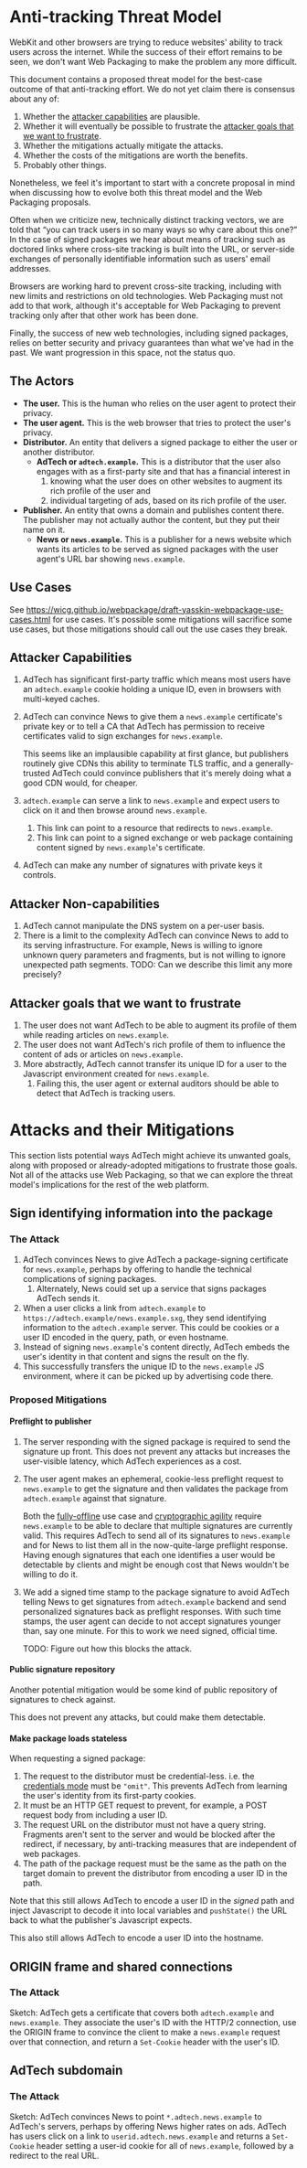 # Anti-tracking Threat Model

WebKit and other browsers are trying to reduce websites' ability to track users
across the internet. While the success of their effort remains to be seen, we
don't want Web Packaging to make the problem any more difficult.

This document contains a proposed threat model for the best-case outcome of that anti-tracking effort. We do not yet claim there is consensus about any of:

1. Whether the [attacker capabilities](#attacker-capabilities) are plausible.
1. Whether it will eventually be possible to frustrate the [attacker goals that
   we want to frustrate](#attacker-goals-that-we-want-to-frustrate).
1. Whether the mitigations actually mitigate the attacks.
1. Whether the costs of the mitigations are worth the benefits.
1. Probably other things.

Nonetheless, we feel it's important to start with a concrete proposal in mind
when discussing how to evolve both this threat model and the Web Packaging
proposals.

Often when we criticize new, technically distinct tracking vectors, we are told
that “you can track users in so many ways so why care about this one?” In the
case of signed packages we hear about means of tracking such as doctored links
where cross-site tracking is built into the URL, or server-side exchanges of
personally identifiable information such as users' email addresses.

Browsers are working hard to prevent cross-site tracking, including with new
limits and restrictions on old technologies. Web Packaging must not add to that work, although it's acceptable for Web Packaging to prevent tracking only after that other work has been done.

Finally, the success of new web technologies, including signed packages, relies
on better security and privacy guarantees than what we've had in the past. We
want progression in this space, not the status quo.

## The Actors

* **The user.** This is the human who relies on the user agent to protect their
  privacy.
* **The user agent.** This is the web browser that tries to protect the user's
  privacy.
* **Distributor.** An entity that delivers a signed package to either the user or another distributor.
  * **AdTech or `adtech.example`.** This is a distributor that the user also
    engages with as a first-party site and that has a financial interest in
    1. knowing what the user does on other websites to augment its rich profile
       of the user and
    2. individual targeting of ads, based on its rich profile of the user.
* **Publisher.** An entity that owns a domain and publishes content there. The
  publisher may not actually author the content, but they put their name on it.
  * **News or `news.example`.** This is a publisher for a news website which
    wants its articles to be served as signed packages with the user agent's URL
    bar showing `news.example`.

## Use Cases

See https://wicg.github.io/webpackage/draft-yasskin-webpackage-use-cases.html
for use cases. It's possible some mitigations will sacrifice some use cases, but
those mitigations should call out the use cases they break.

## Attacker Capabilities

1. AdTech has significant first-party traffic which means most users have an
   `adtech.example` cookie holding a unique ID, even in browsers with
   multi-keyed caches.
1. AdTech can convince News to give them a `news.example` certificate's private
   key or to tell a CA that AdTech has permission to receive certificates valid
   to sign exchanges for `news.example`.

   This seems like an implausible capability at first glance, but publishers
   routinely give CDNs this ability to terminate TLS traffic, and a
   generally-trusted AdTech could convince publishers that it's merely doing
   what a good CDN would, for cheaper.
1. `adtech.example` can serve a link to `news.example` and expect users to click
   on it and then browse around `news.example`.
   1. This link can point to a resource that redirects to `news.example`.
   1. This link can point to a signed exchange or web package containing
      content signed by `news.example`'s certificate.
1. AdTech can make any number of signatures with private keys it controls.

## Attacker Non-capabilities

1. AdTech cannot manipulate the DNS system on a per-user basis.
1. There is a limit to the complexity AdTech can convince News to add to its
   serving infrastructure. For example, News is willing to ignore unknown query
   parameters and fragments, but is not willing to ignore unexpected path
   segments. TODO: Can we describe this limit any more precisely?

## Attacker goals that we want to frustrate

1. The user does not want AdTech to be able to augment its profile of them while
   reading articles on `news.example`.
1. The user does not want AdTech's rich profile of them to influence the content
   of ads or articles on `news.example`.
1. More abstractly, AdTech cannot transfer its unique ID for a user to
   the Javascript environment created for `news.example`.
   1. Failing this, the user agent or external auditors should be able to detect
      that AdTech is tracking users.

# Attacks and their Mitigations

This section lists potential ways AdTech might achieve its unwanted goals, along
with proposed or already-adopted mitigations to frustrate those goals. Not all
of the attacks use Web Packaging, so that we can explore the threat model's
implications for the rest of the web platform.

## Sign identifying information into the package

### The Attack

1. AdTech convinces News to give AdTech a package-signing certificate for
   `news.example`, perhaps by offering to handle the technical complications of
   signing packages.
   1. Alternately, News could set up a service that signs packages AdTech sends
      it.
1. When a user clicks a link from `adtech.example` to
   `https://adtech.example/news.example.sxg`, they send identifying information
   to the `adtech.example` server. This could be cookies or a user ID encoded in
   the query, path, or even hostname.
1. Instead of signing `news.example`'s content directly, AdTech embeds the
   user's identity in that content and signs the result on the fly.
1. This successfully transfers the unique ID to the `news.example` JS
   environment, where it can be picked up by advertising code there.

### Proposed Mitigations

#### Preflight to publisher

1. The server responding with the signed package is required to send the
   signature up front. This does not prevent any attacks but increases the
   user-visible latency, which AdTech experiences as a cost.
2. The user agent makes an ephemeral, cookie-less preflight request to
   `news.example` to get the signature and then validates the package from
   `adtech.example` against that signature.

   Both the
   [fully-offline](https://wicg.github.io/webpackage/draft-yasskin-webpackage-use-cases.html#fully-offline-use)
   use case and [cryptographic
   agility](https://wicg.github.io/webpackage/draft-yasskin-webpackage-use-cases.html#crypto-agility)
   require `news.example` to be able to declare that multiple signatures are
   currently valid. This requires AdTech to send all of its signatures to
   `news.example` and for News to list them all in the now-quite-large preflight
   response. Having enough signatures that each one identifies a user would be
   detectable by clients and might be enough cost that News wouldn't be willing
   to do it.
3. We add a signed time stamp to the package signature to avoid AdTech telling
   News to get signatures from `adtech.example` backend and send personalized
   signatures back as preflight responses. With such time stamps, the user agent
   can decide to not accept signatures younger than, say one minute. For this to
   work we need signed, official time.

   TODO: Figure out how this blocks the attack.

#### Public signature repository

Another potential mitigation would be some kind of public repository of
signatures to check against.

This does not prevent any attacks, but could make them detectable.

#### Make package loads stateless

When requesting a signed package:

1. The request to the distributor must be credential-less. i.e. the [credentials
   mode](https://fetch.spec.whatwg.org/#concept-request-credentials-mode) must
   be `"omit"`. This prevents AdTech from learning the user's identity from its
   first-party cookies.
1. It must be an HTTP GET request to prevent, for example, a POST request body
   from including a user ID.
1. The request URL on the distributor must not have a query string. Fragments
   aren't sent to the server and would be blocked after the redirect, if
   necessary, by anti-tracking measures that are independent of web packages.
1. The path of the package request must be the same as the path on the target
   domain to prevent the distributor from encoding a user ID in the path.

Note that this still allows AdTech to encode a user ID in the *signed* path and
inject Javascript to decode it into local variables and `pushState()` the URL
back to what the publisher's Javascript expects.

This also still allows AdTech to encode a user ID into the hostname.

## ORIGIN frame and shared connections

### The Attack

Sketch: AdTech gets a certificate that covers both `adtech.example` and
`news.example`. They associate the user's ID with the HTTP/2 connection, use the
ORIGIN frame to convince the client to make a `news.example` request over that
connection, and return a `Set-Cookie` header with the user's ID.

## AdTech subdomain

### The Attack

Sketch: AdTech convinces News to point `*.adtech.news.example` to AdTech's
servers, perhaps by offering News higher rates on ads. AdTech has users click on
a link to `userid.adtech.news.example` and returns a `Set-Cookie` header setting
a user-id cookie for all of `news.example`, followed by a redirect to the real
URL.
